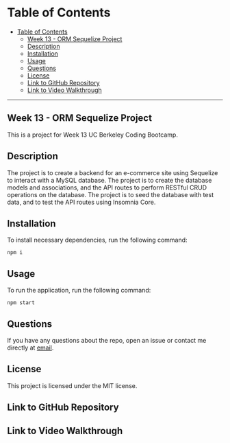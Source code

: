 # Table of Contents


- [Table of Contents](#table-of-contents)
  - [Week 13 - ORM Sequelize Project](#week-13---orm-sequelize-project)
  - [Description](#description)
  - [Installation](#installation)
  - [Usage](#usage)
  - [Questions](#questions)
  - [License](#license)
  - [Link to GitHub Repository](#link-to-github-repository)
  - [Link to Video Walkthrough](#link-to-video-walkthrough)

<hr>

## Week 13 - ORM Sequelize Project

This is a project for Week 13 UC Berkeley Coding Bootcamp.

## Description

 The project is to create a backend for an e-commerce site using Sequelize to interact with a MySQL database. The project is to create the database models and associations, and the API routes to perform RESTful CRUD operations on the database. The project is to seed the database with test data, and to test the API routes using Insomnia Core.

## Installation

To install necessary dependencies, run the following command:

```
npm i
```

## Usage

To run the application, run the following command:

```
npm start
```

## Questions

If you have any questions about the repo, open an issue or contact me directly at [email](mailto:coderchrisdean@gmail.com).

## License

This project is licensed under the MIT license.

## Link to GitHub Repository

## Link to Video Walkthrough
